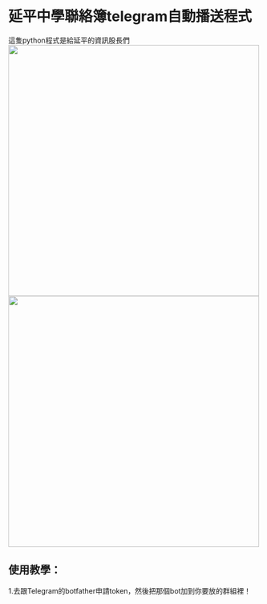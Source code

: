 # 延平中學聯絡簿telegram自動播送程式
這隻python程式是給延平的資訊股長們
<br>
<img src="https://github.com/chenliTW/yphshomeworkbot/raw/master/pic/run.png" height="500">
<br>
<img src="https://github.com/chenliTW/yphshomeworkbot/raw/master/pic/setup.png" width="500">
<br>
<h2>使用教學：</h2>
1.去跟Telegram的botfather申請token，然後把那個bot加到你要放的群組裡！

